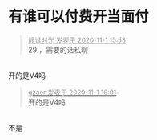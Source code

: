# 有谁可以付费开当面付


<div class="quote"><blockquote><font size="2"><a href="https://www.hostloc.com/forum.php?mod=redirect&amp;goto=findpost&amp;pid=9385141&amp;ptid=760956" target="_blank"><font color="#999999">静谧时光 发表于 2020-11-1 15:53</font></a></font><br />
29 ，需要的话私聊</blockquote></div><br />
开的是V4吗

<div class="quote"><blockquote><font size="2"><a href="https://www.hostloc.com/forum.php?mod=redirect&amp;goto=findpost&amp;pid=9385180&amp;ptid=760956" target="_blank"><font color="#999999">gzaer 发表于 2020-11-1 16:01</font></a></font><br />
开的是V4吗</blockquote></div><br />
不是
